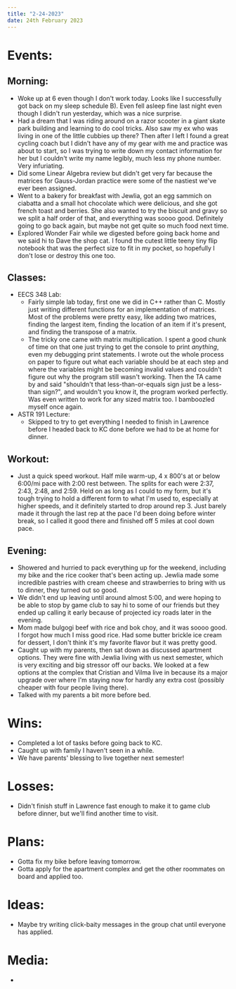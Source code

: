 ```yaml
---
title: "2-24-2023"
date: 24th February 2023
---
```

# Events:
## Morning:
- Woke up at 6 even though I don't work today. Looks like I successfully got back on my sleep schedule B). Even fell asleep fine last night even though I didn't run yesterday, which was a nice surprise.
- Had a dream that I was riding around on a razor scooter in a giant skate park building and learning to do cool tricks. Also saw my ex who was living in one of the little cubbies up there? Then after I left I found a great cycling coach but I didn't have any of my gear with me and practice was about to start, so I was trying to write down my contact information for her but I couldn't write my name legibly, much less my phone number. Very infuriating.
- Did some Linear Algebra review but didn't get very far because the matrices for Gauss-Jordan practice were some of the nastiest we've ever been assigned.
- Went to a bakery for breakfast with Jewlia, got an egg sammich on ciabatta and a small hot chocolate which were delicious, and she got french toast and berries. She also wanted to try the biscuit and gravy so we split a half order of that, and everything was soooo good. Definitely going to go back again, but maybe not get quite so much food next time.
- Explored Wonder Fair while we digested before going back home and we said hi to Dave the shop cat. I found the cutest little teeny tiny flip notebook that was the perfect size to fit in my pocket, so hopefully I don't lose or destroy this one too.

## Classes:
- EECS 348 Lab:
	- Fairly simple lab today, first one we did in C++ rather than C. Mostly just writing different functions for an implementation of matrices. Most of the problems were pretty easy, like adding two matrices, finding the largest item, finding the location of an item if it's present, and finding the transpose of a matrix.
	- The tricky one came with matrix multiplication. I spent a good chunk of time on that one just trying to get the console to print *anything*, even my debugging print statements. I wrote out the whole process on paper to figure out what each variable should be at each step and where the variables might be becoming invalid values and couldn't figure out why the program still wasn't working. Then the TA came by and said "shouldn't that less-than-or-equals sign just be a less-than sign?", and wouldn't you know it, the program worked perfectly. Was even written to work for any sized matrix too. I bamboozled myself once again.
- ASTR 191 Lecture:
	- Skipped to try to get everything I needed to finish in Lawrence before I headed back to KC done before we had to be at home for dinner.

## Workout:
- Just a quick speed workout. Half mile warm-up, 4 x 800's at or below 6:00/mi pace with 2:00 rest between. The splits for each were 2:37, 2:43, 2:48, and 2:59. Held on as long as I could to my form, but it's tough trying to hold a different form to what I'm used to, especially at higher speeds, and it definitely started to drop around rep 3. Just barely made it through the last rep at the pace I'd been doing before winter break, so I called it good there and finished off 5 miles at cool down pace.

## Evening:
- Showered and hurried to pack everything up for the weekend, including my bike and the rice cooker that's been acting up. Jewlia made some incredible pastries with cream cheese and strawberries to bring with us to dinner, they turned out so good.
- We didn't end up leaving until around almost 5:00, and were hoping to be able to stop by game club to say hi to some of our friends but they ended up calling it early because of projected icy roads later in the evening.
- Mom made bulgogi beef with rice and bok choy, and it was soooo good. I forgot how much I miss good rice. Had some butter brickle ice cream for dessert, I don't think it's my favorite flavor but it was pretty good.
- Caught up with my parents, then sat down as discussed apartment options. They were fine with Jewlia living with us next semester, which is very exciting and big stressor off our backs. We looked at a few options at the complex that Cristian and Vilma live in because its a major upgrade over where I'm staying now for hardly any extra cost (possibly cheaper with four people living there).
- Talked with my parents a bit more before bed.

# Wins:
- Completed a lot of tasks before going back to KC.
- Caught up with family I haven't seen in a while.
- We have parents' blessing to live together next semester!

# Losses:
- Didn't finish stuff in Lawrence fast enough to make it to game club before dinner, but we'll find another time to visit.

# Plans:
- Gotta fix my bike before leaving tomorrow.
- Gotta apply for the apartment complex and get the other roommates on board and applied too.

# Ideas:
- Maybe try writing click-baity messages in the group chat until everyone has applied.

# Media:
- 